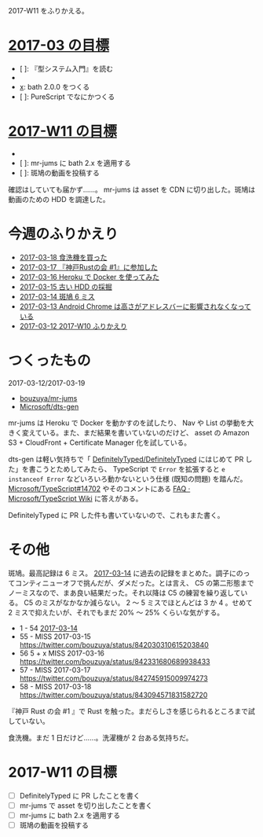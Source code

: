 2017-W11 をふりかえる。

# [2017-03 の目標][2017-02-28]

- [ ]: 『型システム入門』を読む
- [x]: 斑鳩を続ける
- [x]: bath 2.0.0 をつくる
- [ ]: PureScript でなにかつくる

# [2017-W11 の目標][2017-03-12]

- [x]: 毎日、週の目標を確認する
- [ ]: mr-jums に bath 2.x を適用する
- [ ]: 斑鳩の動画を投稿する

確認はしていても届かず……。 mr-jums は asset を CDN に切り出した。斑鳩は動画のための HDD を調達した。

# 今週のふりかえり

- [2017-03-18 食洗機を買った][2017-03-18]
- [2017-03-17 『神戸Rustの会 #1』に参加した][2017-03-17]
- [2017-03-16 Heroku で Docker を使ってみた][2017-03-16]
- [2017-03-15 古い HDD の採掘][2017-03-15]
- [2017-03-14 斑鳩 6 ミス][2017-03-14]
- [2017-03-13 Android Chrome は高さがアドレスバーに影響されなくなっている][2017-03-13]
- [2017-03-12 2017-W10 ふりかえり][2017-03-12]

# つくったもの

2017-03-12/2017-03-19

- [bouzuya/mr-jums][]
- [Microsoft/dts-gen][]

mr-jums は Heroku で Docker を動かすのを試したり、 Nav や List の挙動を大きく変えている。また、まだ結果を書いていないのだけど、 asset の Amazon S3 + CloudFront + Certificate Manager 化を試している。

dts-gen は軽い気持ちで「 [DefinitelyTyped/DefinitelyTyped][] にはじめて PR した」を書こうとためしてみたら、 TypeScript で `Error` を拡張すると `e instanceof Error` などいろいろ動かないという仕様 (既知の問題) を踏んだ。 [Microsoft/TypeScript#14702][] やそのコメントにある [FAQ · Microsoft/TypeScript Wiki](https://github.com/Microsoft/TypeScript/wiki/FAQ#why-doesnt-extending-built-ins-like-error-array-and-map-work) に答えがある。

DefinitelyTyped に PR した件も書いていないので、これもまた書く。

# その他

斑鳩。最高記録は 6 ミス。 [2017-03-14][] に過去の記録をまとめた。調子にのってコンティニューオフで挑んだが、ダメだった。とは言え、 C5 の第二形態までノーミスなので、まあ良い結果だった。それ以降は C5 の練習を繰り返している。 C5 のミスがなかなか減らない。 2 〜 5 ミスでほとんどは 3 か 4 。せめて 2 ミスで抑えたいが、それでもまだ 20% 〜 25% くらいな気がする。

- 1 - 54 [2017-03-14][]
- 55 - MISS 2017-03-15 https://twitter.com/bouzuya/status/842030310615203840
- 56 5 + x MISS 2017-03-16 https://twitter.com/bouzuya/status/842331680689938433
- 57 - MISS 2017-03-17 https://twitter.com/bouzuya/status/842745915009974273
- 58 - MISS 2017-03-18 https://twitter.com/bouzuya/status/843094571831582720

『神戸 Rust の会 #1 』で Rust を触った。まだらしさを感じられるところまで試していない。

食洗機。まだ 1 日だけど……。洗濯機が 2 台ある気持ちだ。

# 2017-W11 の目標

- [ ] DefinitelyTyped に PR したことを書く
- [ ] mr-jums で asset を切り出したことを書く
- [ ] mr-jums に bath 2.x を適用する
- [ ] 斑鳩の動画を投稿する

[2017-02-28]: http://blog.bouzuya.net/2017/02/28/
[2017-03-12]: http://blog.bouzuya.net/2017/03/12/
[2017-03-13]: http://blog.bouzuya.net/2017/03/13/
[2017-03-14]: http://blog.bouzuya.net/2017/03/14/
[2017-03-15]: http://blog.bouzuya.net/2017/03/15/
[2017-03-16]: http://blog.bouzuya.net/2017/03/16/
[2017-03-17]: http://blog.bouzuya.net/2017/03/17/
[2017-03-18]: http://blog.bouzuya.net/2017/03/18/
[DefinitelyTyped/DefinitelyTyped]: https://github.com/DefinitelyTyped/DefinitelyTyped
[Microsoft/TypeScript#14702]: https://github.com/Microsoft/TypeScript/issues/14702
[Microsoft/dts-gen]: https://github.com/Microsoft/dts-gen
[bouzuya/mr-jums]: https://github.com/bouzuya/mr-jums
